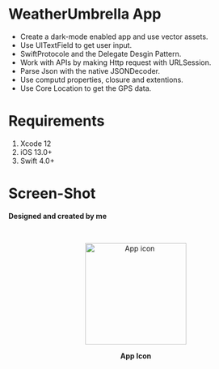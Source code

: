 # WeatherUmbrella App
 - Create a dark-mode enabled app and use vector assets.
 - Use UITextField to get user input.
 - SwiftProtocole and the Delegate Desgin Pattern.
 - Work with APIs by making Http request with URLSession.
 - Parse Json with the native JSONDecoder.
 - Use computd properties, closure and extentions.
 - Use Core Location to get the GPS data.

# Requirements
1. Xcode 12
2. iOS 13.0+
3. Swift 4.0+


# Screen-Shot 
<p><b>Designed and created by me</b></p>
<br/>

<p align="center"> <img src="https://user-images.githubusercontent.com/29129003/101185027-0db73880-365a-11eb-8755-38c293c1fce8.png" width="200" height="200" title="App icon"> </p>
<p align="center"> <b>App Icon</b> </p>
